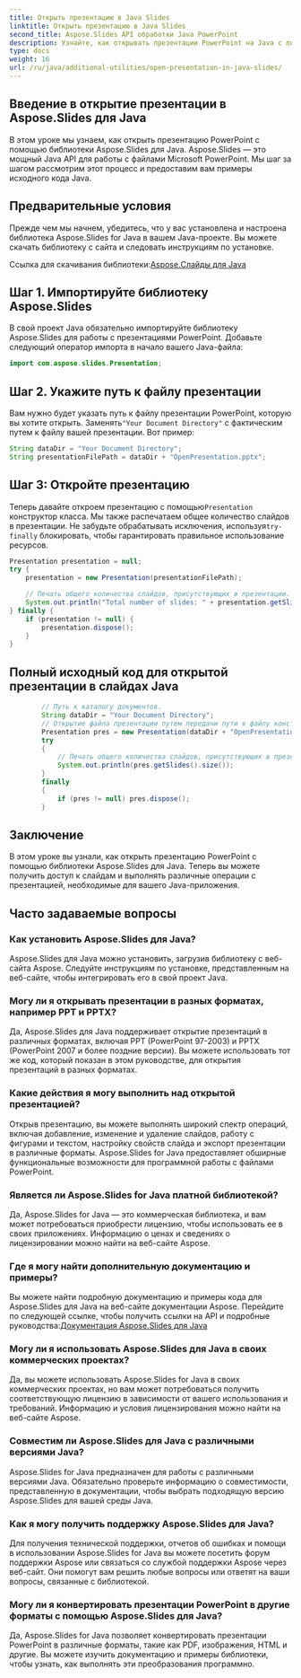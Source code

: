 ```yaml
---
title: Открыть презентацию в Java Slides
linktitle: Открыть презентацию в Java Slides
second_title: Aspose.Slides API обработки Java PowerPoint
description: Узнайте, как открывать презентации PowerPoint на Java с помощью Aspose.Slides для Java. Пошаговое руководство с примерами исходного кода для эффективной работы с презентациями.
type: docs
weight: 16
url: /ru/java/additional-utilities/open-presentation-in-java-slides/
---
```


## Введение в открытие презентации в Aspose.Slides для Java

В этом уроке мы узнаем, как открыть презентацию PowerPoint с помощью библиотеки Aspose.Slides для Java. Aspose.Slides — это мощный Java API для работы с файлами Microsoft PowerPoint. Мы шаг за шагом рассмотрим этот процесс и предоставим вам примеры исходного кода Java.

## Предварительные условия

Прежде чем мы начнем, убедитесь, что у вас установлена и настроена библиотека Aspose.Slides for Java в вашем Java-проекте. Вы можете скачать библиотеку с сайта и следовать инструкциям по установке.

 Ссылка для скачивания библиотеки:[Aspose.Слайды для Java](https://releases.aspose.com/slides/java/)

## Шаг 1. Импортируйте библиотеку Aspose.Slides

В свой проект Java обязательно импортируйте библиотеку Aspose.Slides для работы с презентациями PowerPoint. Добавьте следующий оператор импорта в начало вашего Java-файла:

```java
import com.aspose.slides.Presentation;
```

## Шаг 2. Укажите путь к файлу презентации

 Вам нужно будет указать путь к файлу презентации PowerPoint, которую вы хотите открыть. Заменять`"Your Document Directory"` с фактическим путем к файлу вашей презентации. Вот пример:

```java
String dataDir = "Your Document Directory";
String presentationFilePath = dataDir + "OpenPresentation.pptx";
```

## Шаг 3: Откройте презентацию

 Теперь давайте откроем презентацию с помощью`Presentation` конструктор класса. Мы также распечатаем общее количество слайдов в презентации. Не забудьте обрабатывать исключения, используя`try-finally` блокировать, чтобы гарантировать правильное использование ресурсов.

```java
Presentation presentation = null;
try {
    presentation = new Presentation(presentationFilePath);

    // Печать общего количества слайдов, присутствующих в презентации.
    System.out.println("Total number of slides: " + presentation.getSlides().size());
} finally {
    if (presentation != null) {
        presentation.dispose();
    }
}
```

## Полный исходный код для открытой презентации в слайдах Java

```java
        // Путь к каталогу документов.
        String dataDir = "Your Document Directory";
        // Открытие файла презентации путем передачи пути к файлу конструктору класса Presentation.
        Presentation pres = new Presentation(dataDir + "OpenPresentation.pptx");
        try
        {
            // Печать общего количества слайдов, присутствующих в презентации.
            System.out.println(pres.getSlides().size());
        }
        finally
        {
            if (pres != null) pres.dispose();
        }
```

## Заключение

В этом уроке вы узнали, как открыть презентацию PowerPoint с помощью библиотеки Aspose.Slides для Java. Теперь вы можете получить доступ к слайдам и выполнять различные операции с презентацией, необходимые для вашего Java-приложения.

## Часто задаваемые вопросы

### Как установить Aspose.Slides для Java?

Aspose.Slides для Java можно установить, загрузив библиотеку с веб-сайта Aspose. Следуйте инструкциям по установке, представленным на веб-сайте, чтобы интегрировать его в свой проект Java.

### Могу ли я открывать презентации в разных форматах, например PPT и PPTX?

Да, Aspose.Slides для Java поддерживает открытие презентаций в различных форматах, включая PPT (PowerPoint 97-2003) и PPTX (PowerPoint 2007 и более поздние версии). Вы можете использовать тот же код, который показан в этом руководстве, для открытия презентаций в разных форматах.

### Какие действия я могу выполнить над открытой презентацией?

Открыв презентацию, вы можете выполнять широкий спектр операций, включая добавление, изменение и удаление слайдов, работу с фигурами и текстом, настройку свойств слайда и экспорт презентации в различные форматы. Aspose.Slides for Java предоставляет обширные функциональные возможности для программной работы с файлами PowerPoint.

### Является ли Aspose.Slides for Java платной библиотекой?

Да, Aspose.Slides for Java — это коммерческая библиотека, и вам может потребоваться приобрести лицензию, чтобы использовать ее в своих приложениях. Информацию о ценах и сведениях о лицензировании можно найти на веб-сайте Aspose.

### Где я могу найти дополнительную документацию и примеры?

 Вы можете найти подробную документацию и примеры кода для Aspose.Slides для Java на веб-сайте документации Aspose. Перейдите по следующей ссылке, чтобы получить ссылки на API и подробные руководства:[Документация Aspose.Slides для Java](https://reference.aspose.com/slides/java/)

### Могу ли я использовать Aspose.Slides для Java в своих коммерческих проектах?

Да, вы можете использовать Aspose.Slides for Java в своих коммерческих проектах, но вам может потребоваться получить соответствующую лицензию в зависимости от вашего использования и требований. Информацию и условия лицензирования можно найти на веб-сайте Aspose.

### Совместим ли Aspose.Slides для Java с различными версиями Java?

Aspose.Slides for Java предназначен для работы с различными версиями Java. Обязательно проверьте информацию о совместимости, представленную в документации, чтобы выбрать подходящую версию Aspose.Slides для вашей среды Java.

### Как я могу получить поддержку Aspose.Slides для Java?

Для получения технической поддержки, отчетов об ошибках и помощи в использовании Aspose.Slides for Java вы можете посетить форум поддержки Aspose или связаться со службой поддержки Aspose через веб-сайт. Они помогут вам решить любые вопросы или ответят на ваши вопросы, связанные с библиотекой.

### Могу ли я конвертировать презентации PowerPoint в другие форматы с помощью Aspose.Slides для Java?

Да, Aspose.Slides for Java позволяет конвертировать презентации PowerPoint в различные форматы, такие как PDF, изображения, HTML и другие. Вы можете изучить документацию и примеры библиотеки, чтобы узнать, как выполнять эти преобразования программно.